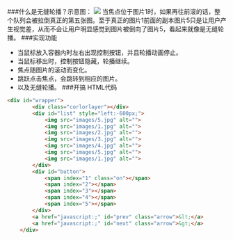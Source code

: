 ###什么是无缝轮播？示意图：
![](https://artjay-1258580758.cos.ap-shanghai.myqcloud.com/CarouselDemo/jieshao.png)
当焦点位于图片1时，如果再往前滚的话，整个队列会被拉倒真正的第五张图。至于真正的图片1前面的副本图片5只是让用户产生视觉差，从而不会让用户明显感觉到图片被倒向了图片5，看起来就像是无缝轮播。
###实现功能
- 当鼠标放入容器内时左右出现控制按钮，并且轮播动画停止。
- 当鼠标移出时，控制按钮隐藏，轮播继续。
- 焦点随图片的滚动而变化。
- 跳跃点击焦点，会跳转到相应的图片。
- 以及无缝轮播。
###开搞
HTML代码
```html
<div id="wrapper">
        <div class="corlorlayer"></div>
        <div id="list" style="left:-600px;">
            <img src="images/5.jpg" alt="">
            <img src="images/1.jpg" alt="">
            <img src="images/2.jpg" alt="">
            <img src="images/3.jpg" alt="">
            <img src="images/4.jpg" alt="">
            <img src="images/5.jpg" alt="">
            <img src="images/1.jpg" alt="">
        </div>
        <div id="button">
            <span index="1" class="on"></span>
            <span index="2"></span>
            <span index="3"></span>
            <span index="4"></span>
            <span index="5"></span>
        </div>
        <a href="javascript:;" id="prev" class="arrow">&lt;</a>
        <a href="javascript:;" id="next" class="arrow">&gt;</a>
    </div>
```
<a href="https://www.artjay.Democarousel"></a>
